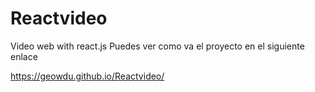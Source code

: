 # Reactvideo
Video web with react.js
Puedes ver como va el proyecto en el siguiente enlace

https://geowdu.github.io/Reactvideo/

